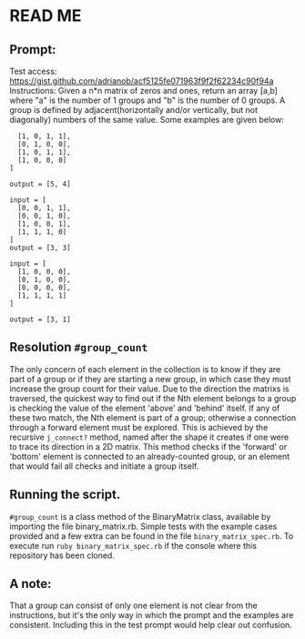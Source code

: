# READ ME

## Prompt:

Test access: https://gist.github.com/adrianob/acf5125fe071963f9f2f62234c90f94a
Instructions:
Given a n*n matrix of zeros and ones, return an array [a,b] where "a" is the number of 1 groups and "b" is the number of 0 groups.
A group is defined by adjacent(horizontally and/or vertically, but not diagonally) numbers of the same value.
Some examples are given below:

```input = [
  [1, 0, 1, 1],
  [0, 1, 0, 0],
  [1, 0, 1, 1],
  [1, 0, 0, 0]
]

output = [5, 4]

input = [
  [0, 0, 1, 1],
  [0, 0, 1, 0],
  [1, 0, 0, 1],
  [1, 1, 1, 0]
]
output = [3, 3]

input = [
  [1, 0, 0, 0],
  [0, 1, 0, 0],
  [0, 0, 0, 0],
  [1, 1, 1, 1]
]

output = [3, 1]
```

## Resolution `#group_count`

The only concern of each element in the collection is to know if they are part of a group or if they are starting a new group, in which case they must increase the group count for their value. Due to the direction the matrixs is traversed, the quickest way to find out if the Nth element belongs to a group is checking the value of the element 'above' and 'behind' itself. If any of these two match, the Nth element is part of a group; otherwise a connection through a forward element must be explored. This is achieved by the recursive `j_connect?` method, named after the shape it creates if one were to trace its direction in a 2D matrix. This method checks if the 'forward' or 'bottom' element is connected to an already-counted group, or an element that would fail all checks and initiate a group itself. 

## Running the script.

`#group_count` is a class method of the BinaryMatrix class, available by importing the file binary_matrix.rb. Simple tests with the example cases provided and a few extra can be found in the file `binary_matrix_spec.rb`. To execute run `ruby binary_matrix_spec.rb` if the console where this repository has been cloned.

## A note:

That a group can consist of only one element is not clear from the instructions, but it's the only way in which the prompt and the examples are consistent. Including this in the test prompt would help clear out confusion. 


